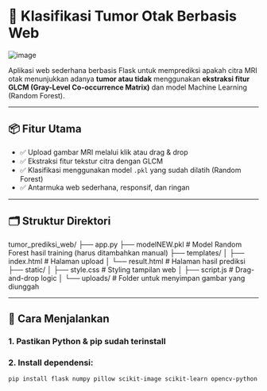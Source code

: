 # 🧠 Klasifikasi Tumor Otak Berbasis Web
![image](https://github.com/user-attachments/assets/5c52952c-0a03-476f-acd3-0ef0d22474aa)



Aplikasi web sederhana berbasis Flask untuk memprediksi apakah citra MRI otak menunjukkan adanya **tumor atau tidak** menggunakan **ekstraksi fitur GLCM (Gray-Level Co-occurrence Matrix)** dan model Machine Learning (Random Forest).

---

## 📦 Fitur Utama

- ✅ Upload gambar MRI melalui klik atau drag & drop
- ✅ Ekstraksi fitur tekstur citra dengan GLCM
- ✅ Klasifikasi menggunakan model `.pkl` yang sudah dilatih (Random Forest)
- ✅ Antarmuka web sederhana, responsif, dan ringan

---

## 🗂 Struktur Direktori

tumor_prediksi_web/
├── app.py
├── modelNEW.pkl # Model Random Forest hasil training (harus ditambahkan manual)
├── templates/
│ ├── index.html # Halaman upload
│ └── result.html # Halaman hasil prediksi
├── static/
│ ├── style.css # Styling tampilan web
│ ├── script.js # Drag-and-drop logic
│ └── uploads/ # Folder untuk menyimpan gambar yang diunggah


---

## 🚀 Cara Menjalankan

### 1. Pastikan Python & pip sudah terinstall

### 2. Install dependensi:

```bash
pip install flask numpy pillow scikit-image scikit-learn opencv-python
